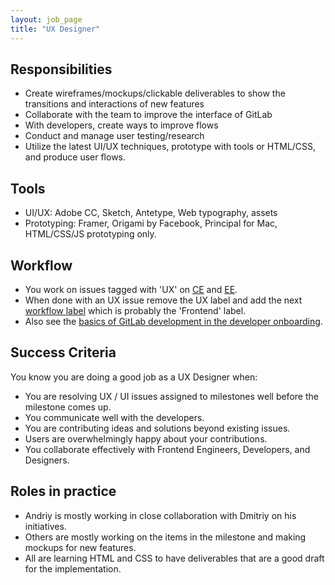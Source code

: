```yaml
---
layout: job_page
title: "UX Designer"
---
```


## Responsibilities

* Create wireframes/mockups/clickable deliverables to show the transitions and interactions of new features
* Collaborate with the team to improve the interface of GitLab
* With developers, create ways to improve flows
* Conduct and manage user testing/research
* Utilize the latest UI/UX techniques, prototype with tools or HTML/CSS, and produce user flows.

## Tools

* UI/UX: Adobe CC, Sketch, Antetype, Web typography, assets
* Prototyping: Framer, Origami by Facebook, Principal for Mac, HTML/CSS/JS prototyping only.

## Workflow

* You work on issues tagged with 'UX' on [CE](https://gitlab.com/gitlab-org/gitlab-ce/issues?label_name=ux) and [EE](https://gitlab.com/gitlab-org/gitlab-ce/issues?label_name=ux).
* When done with an UX issue remove the UX label and add the next [workflow label](https://gitlab.com/gitlab-org/gitlab-ce/blob/master/PROCESS.md#workflow-labels) which is probably the 'Frontend' label.
* Also see the [basics of GitLab development in the developer onboarding](handbook/developer-onboarding/#basics-of-gitlab-development).

## Success Criteria

You know you are doing a good job as a UX Designer when:

* You are resolving UX / UI issues assigned to milestones well before the milestone comes up.
* You communicate well with the developers.
* You are contributing ideas and solutions beyond existing issues.
* Users are overwhelmingly happy about your contributions.
* You collaborate effectively with Frontend Engineers, Developers, and Designers.

## Roles in practice

* Andriy is mostly working in close collaboration with Dmitriy on his initiatives.
* Others are mostly working on the items in the milestone and making mockups for new features.
* All are learning HTML and CSS to have deliverables that are a good draft for the implementation.
